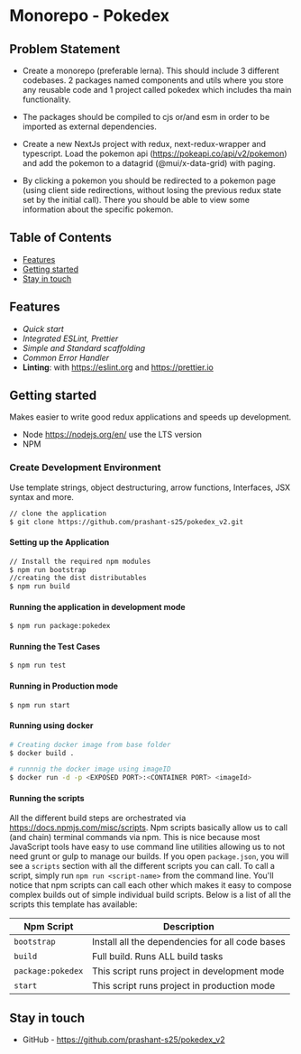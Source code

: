 # Monorepo - Pokedex

## Problem Statement

- Create a monorepo (preferable lerna). This should include 3 different codebases. 2 packages named components and utils where you store any reusable code and 1 project called pokedex which includes tha main functionality.

- The packages should be compiled to cjs or/and esm in order to be imported as external dependencies.

- Create a new NextJs project with redux, next-redux-wrapper and typescript.
  Load the pokemon api (https://pokeapi.co/api/v2/pokemon) and add the pokemon to a datagrid (@mui/x-data-grid) with paging.

- By clicking a pokemon you should be redirected to a pokemon page (using client side redirections, without losing the previous redux state set by the initial call).
  There you should be able to view some information about the specific pokemon.

## Table of Contents

- [Features](#features)
- [Getting started](#getting-started)
- [Stay in touch](#stay-in-touch)

## Features

- _Quick start_
- _Integrated ESLint, Prettier_
- _Simple and Standard scaffolding_
- _Common Error Handler_
- **Linting**: with https://eslint.org and https://prettier.io

## Getting started

Makes easier to write good redux applications and speeds up development.

- Node <https://nodejs.org/en/> use the LTS version
- NPM

### Create Development Environment

Use template strings, object destructuring, arrow functions, Interfaces, JSX syntax and more.

```bash
// clone the application
$ git clone https://github.com/prashant-s25/pokedex_v2.git
```
#### Setting up the Application

```bash
// Install the required npm modules
$ npm run bootstrap
//creating the dist distributables
$ npm run build
```
#### Running the application in development mode

```bash
$ npm run package:pokedex
```
#### Running the Test Cases

```bash
$ npm run test
```
#### Running in Production mode

```bash
$ npm run start
```

#### Running using docker

```bash
# Creating docker image from base folder
$ docker build .

# runnnig the docker image using imageID
$ docker run -d -p <EXPOSED PORT>:<CONTAINER PORT> <imageId>
```
#### Running the scripts

All the different build steps are orchestrated via https://docs.npmjs.com/misc/scripts.
Npm scripts basically allow us to call (and chain) terminal commands via npm.
This is nice because most JavaScript tools have easy to use command line utilities allowing us to not need grunt or gulp to manage our builds.
If you open `package.json`, you will see a `scripts` section with all the different scripts you can call.
To call a script, simply run `npm run <script-name>` from the command line.
You'll notice that npm scripts can call each other which makes it easy to compose complex builds out of simple individual build scripts.
Below is a list of all the scripts this template has available:

| Npm Script          | Description                                     |
| ---------------     | ----------------------------------------------- |
| `bootstrap`         | Install all the dependencies for all code bases |
| `build`             | Full build. Runs ALL build tasks                |
| `package:pokedex`   | This script runs project in development mode    |
| `start`             | This script runs project in production mode     |

## Stay in touch

- GitHub - https://github.com/prashant-s25/pokedex_v2
